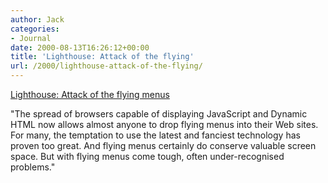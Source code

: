 ```yaml
---
author: Jack
categories:
- Journal
date: 2000-08-13T16:26:12+00:00
title: 'Lighthouse: Attack of the flying'
url: /2000/lighthouse-attack-of-the-flying/
---
```


[Lighthouse: Attack of the flying menus][1]
  

  
"The spread of browsers capable of displaying JavaScript and Dynamic HTML now allows almost anyone to drop flying menus into their Web sites. For many, the temptation to use the latest and fanciest technology has proven too great. And flying menus certainly do conserve valuable screen space. But with flying menus come tough, often under-recognised problems."

 [1]: http://www.shorewalker.com/design/design116.html